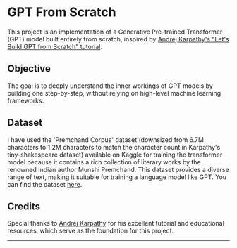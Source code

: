 # GPT From Scratch

This project is an implementation of a Generative Pre-trained Transformer (GPT) model built entirely from scratch, inspired by [Andrej Karpathy's "Let's Build GPT from Scratch" tutorial](https://youtu.be/kCc8FmEb1nY).

## Objective

The goal is to deeply understand the inner workings of GPT models by building one step-by-step, without relying on high-level machine learning frameworks.

## Dataset
I have used the 'Premchand Corpus' dataset (downsized from 6.7M characters to 1.2M characters to match the character count in Karpathy's tiny-shakespeare dataset) available on Kaggle for training the transformer model because it contains a rich collection of literary works by the renowned Indian author Munshi Premchand. This dataset provides a diverse range of text, making it suitable for training a language model like GPT. You can find the dataset [here](https://www.kaggle.com/datasets/amankhandelia/premchand-corpus/data).

## Credits

Special thanks to [Andrej Karpathy](https://github.com/karpathy) for his excellent tutorial and educational resources, which serve as the foundation for this project.

---
